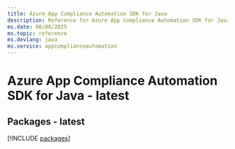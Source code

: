 ```yaml
---
title: Azure App Compliance Automation SDK for Java
description: Reference for Azure App Compliance Automation SDK for Java
ms.date: 08/08/2025
ms.topic: reference
ms.devlang: java
ms.service: appcomplianceautomation
---
```

# Azure App Compliance Automation SDK for Java - latest
## Packages - latest
[!INCLUDE [packages](app-compliance-automation-index.md)]